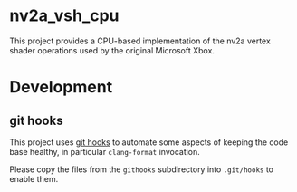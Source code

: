 # nv2a_vsh_cpu

This project provides a CPU-based implementation of the nv2a vertex shader
operations used by the original Microsoft Xbox.


# Development

## git hooks

This project uses [git hooks](https://git-scm.com/book/en/v2/Customizing-Git-Git-Hooks)
to automate some aspects of keeping the code base healthy, in particular `clang-format`
invocation.

Please copy the files from the `githooks` subdirectory into `.git/hooks` to
enable them.
